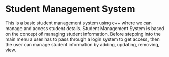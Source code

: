 # Student Management System 
 This is a basic student management system using c++ where we can manage and access student details.
 Student Management System is based on the concept of managing student information. Before stepping into the main menu a user has to pass through a login system to get access, then the user can manage student information by adding, updating, removing, view.
